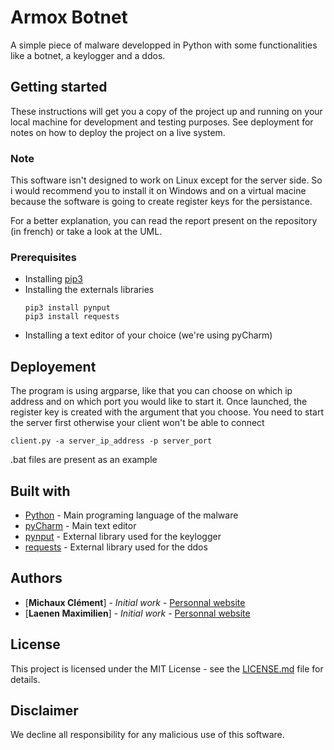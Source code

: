 # Armox Botnet

A simple piece of malware developped in Python with some functionalities like a botnet, a keylogger and a ddos.

## Getting started
These instructions will get you a copy of the project up and running on your local machine for development and testing purposes. See deployment for notes on how to deploy the project on a live system.

### Note
This software isn't designed to work on Linux except for the server side. So i would recommend you to install it on Windows and on a virtual macine because the software is going to create register keys for the persistance.

For a better explanation, you can read the report present on the repository (in french) or take a look at the UML.

### Prerequisites
- Installing [pip3](https://vgkits.org/blog/pip3-windows-howto/)
- Installing the externals libraries
	```batch
	pip3 install pynput
	pip3 install requests
	```
- Installing a text editor of your choice (we're using pyCharm)

## Deployement
The program is using argparse, like that you can choose on which ip address and on which port you would like to start it.
Once launched, the register key is created with the argument that you choose.
You need to start the server first otherwise your client won't be able to connect
```batch
client.py -a server_ip_address -p server_port
```
.bat files are present as an example

## Built with
* [Python](https://www.python.org/) - Main programing language of the malware
* [pyCharm](https://www.jetbrains.com/fr-fr/pycharm/) - Main text editor
* [pynput](https://pypi.org/project/pynput/) - External library used for the keylogger
* [requests](https://requests.readthedocs.io/en/master/) - External library used for the ddos

## Authors
* [**Michaux Clément**] - *Initial work* - [Personnal website](www.clement-michaux.be)
* [**Laenen Maximilien**] - *Initial work* - [Personnal website](www.maximilien-laenen.be)

## License
This project is licensed under the MIT License - see the [LICENSE.md](link) file for details.

## Disclaimer
We decline all responsibility for any malicious use of this software.